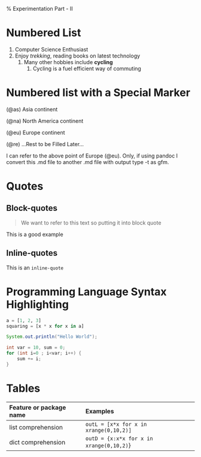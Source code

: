 % Experimentation Part - II

# Numbered List

1. Computer Science Enthusiast
1. Enjoy *trekking*, reading books on latest technology
   1. Many other hobbies include **cycling**
      1. Cycling is a fuel efficient way of commuting

# Numbered list with a Special Marker

(@as) Asia continent


(@na) North America continent


(@eu) Europe continent


(@re) ...Rest to be Filled Later...


I can refer to the above point of Europe (@eu). Only, if using pandoc I convert this .md file
to another .md file with output type -t as gfm.

# Quotes

## Block-quotes

> We want to refer to this text so
> putting it into block quote

This is a good example

## Inline-quotes

This is an `inline-quote`

# Programming Language Syntax Highlighting

```python
a = [1, 2, 3]
squaring = [x * x for x in a]
```

```java
System.out.println("Hello World");
```

```cpp
int var = 10, sum = 0;
for (int i=0 ; i<var; i++) {
    sum += i;
}
```

# Tables

| Feature or package name | Examples |
| :------- | :----------- |
| list comprehension | `outL = [x*x for x in xrange(0,10,2)]` |
| dict comprehension | `outD = {x:x*x for x in xrange(0,10,2)`} |
